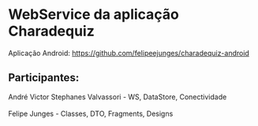 # WebService da aplicação Charadequiz


Aplicação Android: 
	https://github.com/felipeejunges/charadequiz-android
	
## Participantes:

André Victor Stephanes Valvassori
	- WS, DataStore, Conectividade
<br>	
Felipe Junges
	- Classes, DTO, Fragments, Designs 
